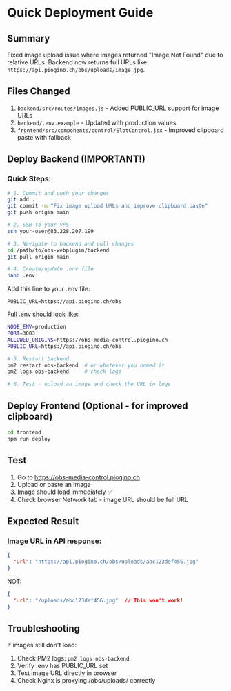 # Quick Deployment Guide

## Summary
Fixed image upload issue where images returned "Image Not Found" due to relative URLs. Backend now returns full URLs like `https://api.piogino.ch/obs/uploads/image.jpg`.

## Files Changed
1. `backend/src/routes/images.js` - Added PUBLIC_URL support for image URLs
2. `backend/.env.example` - Updated with production values
3. `frontend/src/components/control/SlotControl.jsx` - Improved clipboard paste with fallback

## Deploy Backend (IMPORTANT!)

### Quick Steps:
```bash
# 1. Commit and push your changes
git add .
git commit -m "Fix image upload URLs and improve clipboard paste"
git push origin main

# 2. SSH to your VPS
ssh your-user@83.228.207.199

# 3. Navigate to backend and pull changes
cd /path/to/obs-webplugin/backend
git pull origin main

# 4. Create/update .env file
nano .env
```

Add this line to your .env file:
```
PUBLIC_URL=https://api.piogino.ch/obs
```

Full .env should look like:
```bash
NODE_ENV=production
PORT=3003
ALLOWED_ORIGINS=https://obs-media-control.piogino.ch
PUBLIC_URL=https://api.piogino.ch/obs
```

```bash
# 5. Restart backend
pm2 restart obs-backend  # or whatever you named it
pm2 logs obs-backend     # check logs

# 6. Test - upload an image and check the URL in logs
```

## Deploy Frontend (Optional - for improved clipboard)

```bash
cd frontend
npm run deploy
```

## Test

1. Go to https://obs-media-control.piogino.ch
2. Upload or paste an image
3. Image should load immediately ✅
4. Check browser Network tab - image URL should be full URL

## Expected Result

### Image URL in API response:
```json
{
  "url": "https://api.piogino.ch/obs/uploads/abc123def456.jpg"
}
```

NOT:
```json
{
  "url": "/uploads/abc123def456.jpg"  // This won't work!
}
```

## Troubleshooting

If images still don't load:
1. Check PM2 logs: `pm2 logs obs-backend`
2. Verify .env has PUBLIC_URL set
3. Test image URL directly in browser
4. Check Nginx is proxying /obs/uploads/ correctly
